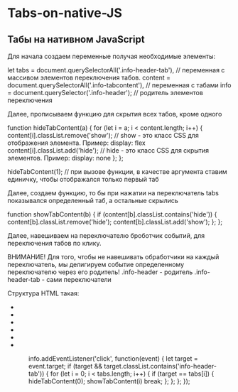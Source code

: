 # Tabs-on-native-JS
<h2>Табы на нативном JavaScript</h2>

<p>Для начала создаем переменные получая необходимые элементы:</p>	

<p>let tabs = document.querySelectorAll('.info-header-tab'), // переменная с массивом элементов переключения табов.
		content = document.querySelectorAll('.info-tabcontent'), // переменная с табами
		info = document.querySelector('.info-header'); // родитель элементов переключения </p>
    
Далее, прописываем функцию для скрытия всех табов, кроме одного

function hideTabContent(a) {
		for (let i = a; i < content.length; i++) {
			content[i].classList.remove('show');  // show - это класс CSS для отображения элемента. Пример: display: flex 
			content[i].classList.add('hide'); // hide - это класс CSS для скрытия элементов. Пример: display: none 
		};
};

hideTabContent(1); //  при вызове функции, в качестве аргумента ставим единичку, чтобы отображался только первый таб 

Далее, создаем функцию, то бы при нажатии на переключатель tabs показывался определенный таб, а остальные скрылись

function showTabContent(b) {
		if (content[b].classList.contains('hide')) {
			content[b].classList.remove('hide');
			content[b].classList.add('show');
		};
};

Далее, навешиваем на переключателю броботчик событий, для переключения табов по клику.

ВНИМАНИЕ! Для того, чтобы не навешивать обработчики на каждый переключатель, мы делигируем событие определенному переключателю через его родитель!
.info-header - родитель
.info-header-tab - сами переключатели

Структура HTML такая: 
<ul class = "info-header">
  <li class = "info-header-tab"><li>
  <li class = "info-header-tab"><li>
  <li class = "info-header-tab"><li>
<ul>

info.addEventListener('click', function(event) {
  let target = event.target;
  if (target && target.classList.contains('info-header-tab')) {
    for (let i = 0; i < tabs.length; i++) {
      if (target == tabs[i]) {
        hideTabContent(0);
        showTabContent(i)
        break;
      };
    };
  };
});

